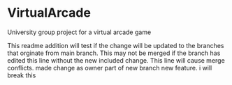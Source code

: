 # VirtualArcade
 University group project for a virtual arcade game

 This readme addition will test if the change will be updated to the branches that orginate from main branch.
 This may not be merged if the branch has edited this line without the new included change.
 This line will cause merge conflicts.
 made change as owner
 part of new branch
 new feature.
i will break this
